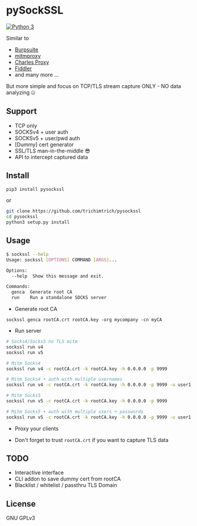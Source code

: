 # pySockSSL

[![Python 3](https://img.shields.io/badge/python-3-blue.svg)](https://www.python.org/downloads/)

Similar to 
- [Burpsuite](https://portswigger.net/burp) 
- [mitmproxy](https://mitmproxy.org/)
- [Charles Proxy](https://www.charlesproxy.com/)
- [Fiddler](https://www.telerik.com/fiddler)
- and many more ...

But more simple and focus on TCP/TLS stream capture ONLY - NO data analyzing 🤐

## Support

- TCP only
- SOCKSv4 + user auth
- SOCKSv5 + user/pwd auth
- [Dummy] cert generator
- SSL/TLS man-in-the-middle 😎
- API to intercept captured data

## Install

```bash
pip3 install pysockssl
```

or

```bash
git clone https://github.com/trichimtrich/pysockssl
cd pysockssl
python3 setup.py install
```

## Usage

```bash
$ sockssl --help
Usage: sockssl [OPTIONS] COMMAND [ARGS]...

Options:
  --help  Show this message and exit.

Commands:
  genca  Generate root CA
  run    Run a standalone SOCKS server
```

- Generate root CA

```
sockssl genca rootCA.crt rootCA.key -org mycompany -cn myCA
```

- Run server

```bash
# Socks4/Socks5 no TLS mitm
sockssl run v4
sockssl run v5

# Mitm Socks4
sockssl run v4 -c rootCA.crt -k rootCA.key -h 0.0.0.0 -p 9999

# Mitm Socks4 + auth with multiple usernames
sockssl run v4 -c rootCA.crt -k rootCA.key -h 0.0.0.0 -p 9999 -u user1 -u user2

# Mitm Socks5
sockssl run v5 -c rootCA.crt -k rootCA.key -h 0.0.0.0 -p 9999

# Mitm Socks5 + auth with multiple users + passwords
sockssl run v5 -c rootCA.crt -k rootCA.key -h 0.0.0.0 -p 9999 -u user1 pass1 -u user2 pass2
```

- Proxy your clients

- Don't forget to trust `rootCA.crt` if you want to capture TLS data

## TODO

- Interactive interface
- CLI addon to save dummy cert from rootCA
- Blacklist / whitelist / passthru TLS Domain

## License

GNU GPLv3